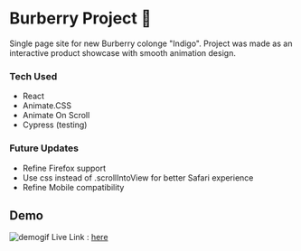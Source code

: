 # Burberry Project 🎩

Single page site for new Burberry colonge "Indigo". Project was made as an interactive product showcase with smooth animation design.

### Tech Used
* React
* Animate.CSS
* Animate On Scroll
* Cypress (testing)

### Future Updates
* Refine Firefox support
* Use css instead of .scrollIntoView for better Safari experience
* Refine Mobile compatibility

## Demo
![demogif](https://media.giphy.com/media/Sck7F4p8Ln521Yznju/giphy.gif)
Live Link : [here](https://burberryproj.firebaseapp.com)
